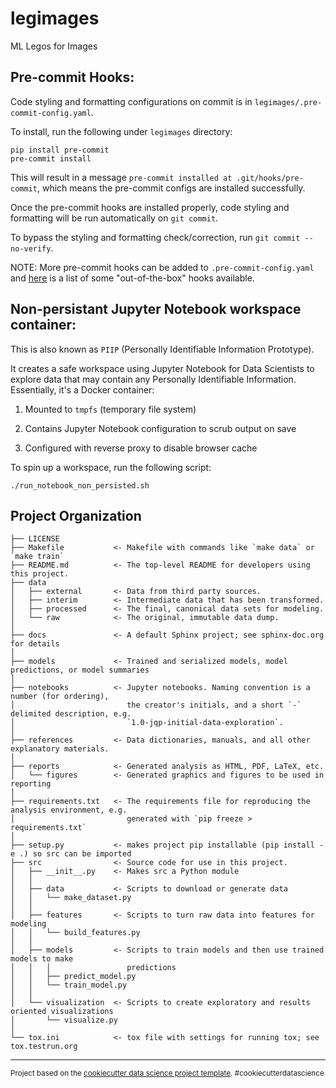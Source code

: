 legimages
==============================

ML Legos for Images


Pre-commit Hooks:
-----------
Code styling and formatting configurations on commit is in `legimages/.pre-commit-config.yaml`.

To install, run the following under `legimages` directory:

```
pip install pre-commit
pre-commit install
```

This will result in a message `pre-commit installed at .git/hooks/pre-commit`, which means the pre-commit configs are installed successfully.

Once the pre-commit hooks are installed properly, code styling and formatting will be run automatically on `git commit`. 

To bypass the styling and formatting check/correction, run `git commit --no-verify`.


NOTE: More pre-commit hooks can be added to `.pre-commit-config.yaml` and [here](https://github.com/pre-commit/pre-commit-hooks) is a list of some "out-of-the-box" hooks available.


Non-persistant Jupyter Notebook workspace container:
-----------
This is also known as `PIIP` (Personally Identifiable Information Prototype).

It creates a safe workspace using Jupyter Notebook for Data Scientists to explore data that may contain any Personally Identifiable Information. Essentially, it's a Docker container:

1. Mounted to `tmpfs` (temporary file system)

2. Contains Jupyter Notebook configuration to scrub output on save

3. Configured with reverse proxy to disable browser cache

To spin up a workspace, run the following script:

```
./run_notebook_non_persisted.sh
```


Project Organization
------------

    ├── LICENSE
    ├── Makefile           <- Makefile with commands like `make data` or `make train`
    ├── README.md          <- The top-level README for developers using this project.
    ├── data
    │   ├── external       <- Data from third party sources.
    │   ├── interim        <- Intermediate data that has been transformed.
    │   ├── processed      <- The final, canonical data sets for modeling.
    │   └── raw            <- The original, immutable data dump.
    │
    ├── docs               <- A default Sphinx project; see sphinx-doc.org for details
    │
    ├── models             <- Trained and serialized models, model predictions, or model summaries
    │
    ├── notebooks          <- Jupyter notebooks. Naming convention is a number (for ordering),
    │                         the creator's initials, and a short `-` delimited description, e.g.
    │                         `1.0-jqp-initial-data-exploration`.
    │
    ├── references         <- Data dictionaries, manuals, and all other explanatory materials.
    │
    ├── reports            <- Generated analysis as HTML, PDF, LaTeX, etc.
    │   └── figures        <- Generated graphics and figures to be used in reporting
    │
    ├── requirements.txt   <- The requirements file for reproducing the analysis environment, e.g.
    │                         generated with `pip freeze > requirements.txt`
    │
    ├── setup.py           <- makes project pip installable (pip install -e .) so src can be imported
    ├── src                <- Source code for use in this project.
    │   ├── __init__.py    <- Makes src a Python module
    │   │
    │   ├── data           <- Scripts to download or generate data
    │   │   └── make_dataset.py
    │   │
    │   ├── features       <- Scripts to turn raw data into features for modeling
    │   │   └── build_features.py
    │   │
    │   ├── models         <- Scripts to train models and then use trained models to make
    │   │   │                 predictions
    │   │   ├── predict_model.py
    │   │   └── train_model.py
    │   │
    │   └── visualization  <- Scripts to create exploratory and results oriented visualizations
    │       └── visualize.py
    │
    └── tox.ini            <- tox file with settings for running tox; see tox.testrun.org


--------

<p><small>Project based on the <a target="_blank" href="https://drivendata.github.io/cookiecutter-data-science/">cookiecutter data science project template</a>. #cookiecutterdatascience</small></p>
